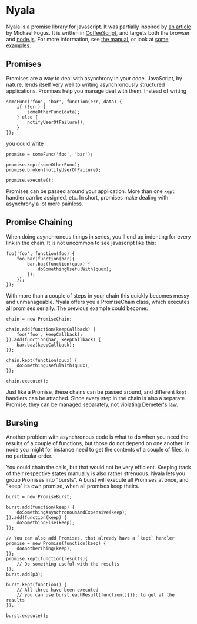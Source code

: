 # Nyala

Nyala is a promise library for javascript. It was partially inspired by [an article](http://blog.fogus.me/2011/04/12/node-js-is-dead-long-live-node/) by Michael Fogus. It is written in [CoffeeScript](http://coffeescript.org), and targets both the browser and [node.js](http://nodejs.org). For more information, see [the manual](http://naneau.net/nyala), or look at [some examples](https://github.com/naneau/nyala/tree/master/examples).

## Promises

Promises are a way to deal with asynchrony in your code. JavaScript, by nature, lends itself very well to writing asynchronously structured applications. Promises help you manage deal with them. Instead of writing

    someFunc('foo', 'bar', function(err, data) {
        if (!err) {
            someOtherFunc(data);
        } else {
            notifyUserOfFailure();
        }
    });
    
you could write

    promise = someFunc('foo', 'bar');
    
    promise.kept(someOtherFunc);
    promise.broken(notifyUserOfFailure);
    
    promise.execute();
    
Promises can be passed around your application. More than one `kept` handler can be assigned, etc. In short, promises make dealing with asynchrony a lot more painless.

## Promise Chaining

When doing asynchronous things in series, you'll end up indenting for every link in the chain. It is not uncommon to see javascript like this:

    foo('foo', function(foo) {
        foo.bar(function(bar){
            bar.baz(function(quux) {
                doSomethingUsefulWith(quux);
            });
        });
    });

With more than a couple of steps in your chain this quickly becomes messy and unmanageable. Nyala offers you a PromiseChain class, which executes all promises serially. The previous example could become:

    chain = new PromiseChain;
    
    chain.add(function(keepCallback) {
        foo('foo', keepCallback);
    }).add(function(bar, keepCallback) {
        bar.baz(keepCallback);
    });
    
    chain.kept(function(quux) {
        doSomethingUsefulWith(quux);
    });
    
    chain.execute();
    
Just like a Promise, these chains can be passed around, and different `kept` handlers can be attached. Since every step in the chain is also a separate Promise, they can be managed separately, not violating [Demeter's law](http://en.wikipedia.org/wiki/Law_of_Demeter).

## Bursting

Another problem with asynchronous code is what to do when you need the results of a couple of functions, but those do not depend on one another. In node you might for instance need to get the contents of a couple of files, in no particular order.

You could chain the calls, but that would not be very efficient. Keeping track of their respective states manually is also rather strenuous. Nyala lets you group Promises into "bursts". A burst will execute all Promises at once, and "keep" its own promise, when all promises keep theirs.

    burst = new PromiseBurst;
    
    burst.add(function(keep) {
        doSomethingAsynchronousAndExpensive(keep);
    }).add(function(keep) {
        doSomethingElse(keep);
    });
    
    // You can also add Promises, that already have a `kept` handler
    promise = new Promise(function(keep) {
        doAnotherThing(keep);
    });
    promise.kept(function(results){
        // Do something useful with the results
    });
    burst.add(p3);

    burst.kept(function() {
        // All three have been executed
        // you can use burst.eachResult(function(){}); to get at the results
    });
    
    burst.execute();